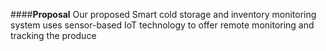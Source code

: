 ####**Proposal**
Our proposed Smart cold storage and inventory
monitoring system uses sensor-based IoT technology to offer
remote monitoring and tracking the produce
